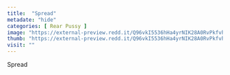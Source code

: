 ```yaml
---
title:  "Spread"
metadate: "hide"
categories: [ Rear Pussy ]
image: "https://external-preview.redd.it/Q96vkI5536hHa4yrNIK28A0RvPkfvhvRw_qDYcUODtA.jpg?auto=webp&s=2b82518e2aa51ecbb2099adffd04f04511f08029"
thumb: "https://external-preview.redd.it/Q96vkI5536hHa4yrNIK28A0RvPkfvhvRw_qDYcUODtA.jpg?width=1080&crop=smart&auto=webp&s=25ddca88af7eb40e7082e7d9a47c1444d2967292"
visit: ""
---
```

Spread
